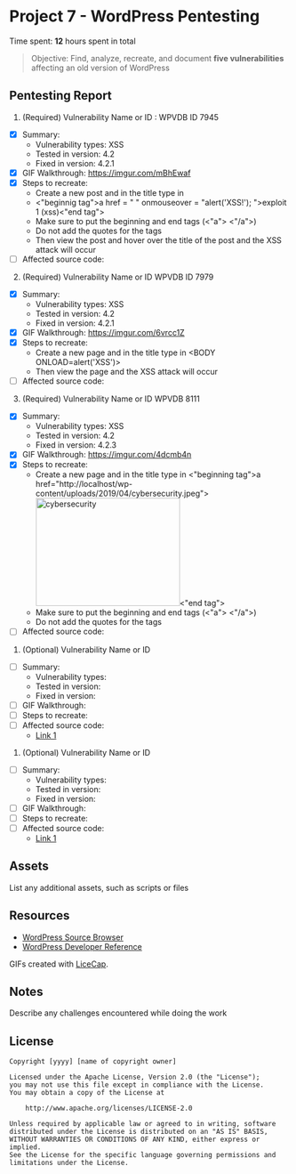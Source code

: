 # Project 7 - WordPress Pentesting

Time spent: **12** hours spent in total

> Objective: Find, analyze, recreate, and document **five vulnerabilities** affecting an old version of WordPress

## Pentesting Report

1. (Required) Vulnerability Name or ID : WPVDB ID 7945
  - [X] Summary: 
    - Vulnerability types: XSS
    - Tested in version: 4.2
    - Fixed in version: 4.2.1
  - [X] GIF Walkthrough: https://imgur.com/mBhEwaf
  - [X] Steps to recreate: 
    - Create a new post and in the title type in
    - <"beginnig tag">a href = " " onmouseover = "alert('XSS!'); ">exploit 1 (xss)<"end tag">
    - Make sure to put the beginning and end tags (<"a"> <"/a">)
    - Do not add the quotes for the tags
    - Then view the post and hover over the title of the post and the XSS attack will occur
  - [ ] Affected source code:
2. (Required) Vulnerability Name or ID WPVDB ID 7979
  - [X] Summary: 
    - Vulnerability types: XSS
    - Tested in version: 4.2
    - Fixed in version: 4.2.1
  - [X] GIF Walkthrough: https://imgur.com/6vrcc1Z 
  - [X] Steps to recreate: 
    - Create a new page and in the title type in <BODY ONLOAD=alert('XSS')>
    - Then view the page and the XSS attack will occur
  - [ ] Affected source code:
3. (Required) Vulnerability Name or ID WPVDB 8111
  - [X] Summary: 
    - Vulnerability types: XSS
    - Tested in version: 4.2
    - Fixed in version: 4.2.3
  - [X] GIF Walkthrough: https://imgur.com/4dcmb4n
  - [X] Steps to recreate: 
    - Create a new page and in the title type in <"beginning tag">a href="http://localhost/wp-content/uploads/2019/04/cybersecurity.jpeg"><img class="alignnone size-full wp-image-38" src="http://localhost/wp-content/uploads/2019/04/cybersecurity.jpeg" alt="cybersecurity" onmouseover = "alert('XSS ATTACK!')" width="259" height="194" /><"end tag">
    - Make sure to put the beginning and end tags (<"a"> <"/a">)
    - Do not add the quotes for the tags
  - [ ] Affected source code:
1. (Optional) Vulnerability Name or ID
  - [ ] Summary: 
    - Vulnerability types:
    - Tested in version:
    - Fixed in version: 
  - [ ] GIF Walkthrough: 
  - [ ] Steps to recreate: 
  - [ ] Affected source code:
    - [Link 1](https://core.trac.wordpress.org/browser/tags/version/src/source_file.php)
1. (Optional) Vulnerability Name or ID
  - [ ] Summary: 
    - Vulnerability types:
    - Tested in version:
    - Fixed in version: 
  - [ ] GIF Walkthrough: 
  - [ ] Steps to recreate: 
  - [ ] Affected source code:
    - [Link 1](https://core.trac.wordpress.org/browser/tags/version/src/source_file.php) 

## Assets

List any additional assets, such as scripts or files

## Resources

- [WordPress Source Browser](https://core.trac.wordpress.org/browser/)
- [WordPress Developer Reference](https://developer.wordpress.org/reference/)

GIFs created with [LiceCap](http://www.cockos.com/licecap/).

## Notes

Describe any challenges encountered while doing the work

## License

    Copyright [yyyy] [name of copyright owner]

    Licensed under the Apache License, Version 2.0 (the "License");
    you may not use this file except in compliance with the License.
    You may obtain a copy of the License at

        http://www.apache.org/licenses/LICENSE-2.0

    Unless required by applicable law or agreed to in writing, software
    distributed under the License is distributed on an "AS IS" BASIS,
    WITHOUT WARRANTIES OR CONDITIONS OF ANY KIND, either express or implied.
    See the License for the specific language governing permissions and
    limitations under the License.
